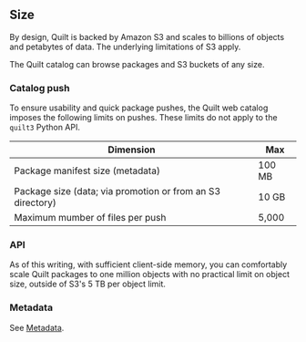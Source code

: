 ## Size 

By design, Quilt is backed by Amazon S3 and scales to billions of objects and
petabytes of data. The underlying limitations of S3 apply.

The Quilt catalog can browse packages and S3 buckets of any size.

### Catalog push

To ensure usability and quick package pushes, the Quilt web catalog imposes
the following limits on pushes. These limits do not apply to the `quilt3` Python
API.


 Dimension                                                  | Max    
------------------------------------------------------------|--------
 Package manifest size (metadata)                           | 100 MB 
 Package size (data; via promotion or from an S3 directory) | 10 GB  
 Maximum mumber of files per push                           | 5,000  


### API

As of this writing, with sufficient client-side memory, you can comfortably scale
Quilt packages to one million objects with no practical limit on object size, outside
of S3's 5 TB per object limit.

### Metadata

See [Metadata](../Catalog/Metadata.md).
